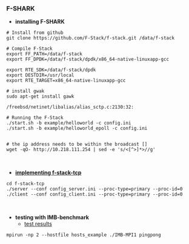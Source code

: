 ### F-SHARK

- **installing F-SHARK**
```
# Install from github
git clone https://github.com/F-Stack/f-stack.git /data/f-stack

# Compile F-Stack
export FF_PATH=/data/f-stack
export FF_DPDK=/data/f-stack/dpdk/x86_64-native-linuxapp-gcc

export RTE_SDK=/data/f-stack/dpdk
export DESTDIR=/usr/local
export RTE_TARGET=x86_64-native-linuxapp-gcc

# install gwak
sudo apt-get install gawk

/freebsd/netinet/libalias/alias_sctp.c:2130:32:

# Running the F-Stack
./start.sh -b example/helloworld -c config.ini
./start.sh -b example/helloworld_epoll -c config.ini


# the ip address needs to be within the broadcast []
wget -qO- http://10.218.111.254 | sed -e 's/<[^>]*>//g'
```

<br>

- **[implementing f-stack-tcp](f-stack-tcp)**
```
cd f-stack-tcp
./server --conf config_server.ini --proc-type=primary --proc-id=0
./client --conf config_client.ini --proc-type=primary --proc-id=0

```

<br>

- **testing with IMB-benchmark**
    - [test results](results/traditional_test.md)
```
mpirun -np 2 --hostfile hosts_example ./IMB-MPI1 pingpong
```

